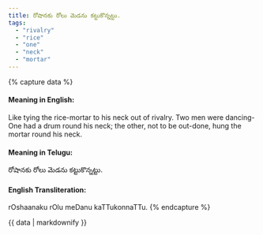```yaml
---
title: రోషానకు రోలు మెడను కట్టుకొన్నట్టు.
tags:
  - "rivalry"
  - "rice"
  - "one"
  - "neck"
  - "mortar"
---
```


{% capture data %}
#### Meaning in English:
Like tying the rice-mortar to his neck out of rivalry.
Two men were dancing-One had a drum round his neck; the other, not to be out-done, hung the mortar round his neck.

#### Meaning in Telugu:
రోషానకు రోలు మెడను కట్టుకొన్నట్టు.

#### English Transliteration:
rOshaanaku rOlu meDanu kaTTukonnaTTu.
{% endcapture %}

<div class="notice">{{ data | markdownify }}</div>

